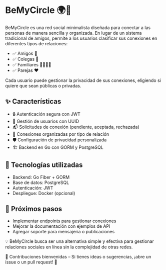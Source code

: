 # BeMyCircle 🌍🔗

BeMyCircle es una red social minimalista diseñada para conectar a las personas de manera sencilla y organizada. En lugar de un sistema tradicional de amigos, permite a los usuarios clasificar sus conexiones en diferentes tipos de relaciones:

- ✅ Amigos 🤝
- ✅ Colegas 💼
- ✅ Familiares 👨‍👩‍👧‍👦
- ✅ Parejas ❤️

Cada usuario puede gestionar la privacidad de sus conexiones, eligiendo si quiere que sean públicas o privadas.

## ✨ Características

- 🔒 Autenticación segura con JWT
- 📄 Gestión de usuarios con UUID
- 📬 Solicitudes de conexión (pendiente, aceptada, rechazada)
- 🔗 Conexiones organizadas por tipo de relación
- 🛡 Configuración de privacidad personalizada
- 🏗 Backend en Go con GORM y PostgreSQL

## 🚀 Tecnologías utilizadas

- Backend: Go Fiber + GORM
- Base de datos: PostgreSQL
- Autenticación: JWT
- Despliegue: Docker (opcional)

## 📌 Próximos pasos

- Implementar endpoints para gestionar conexiones
- Mejorar la documentación con ejemplos de API
- Agregar soporte para mensajería o publicaciones

💡 BeMyCircle busca ser una alternativa simple y efectiva para gestionar relaciones sociales en línea sin la complejidad de otras redes.

📢 Contribuciones bienvenidas – Si tienes ideas o sugerencias, ¡abre un issue o un pull request! 🚀